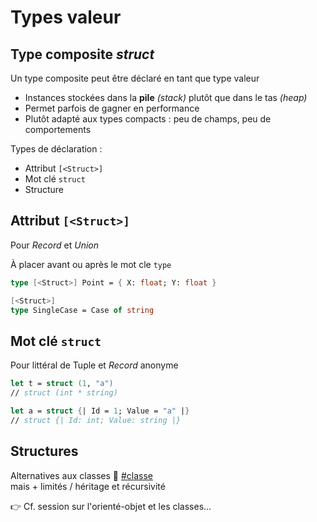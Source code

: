 # Types valeur

## Type composite _struct_

Un type composite peut être déclaré en tant que type valeur

* Instances stockées dans la **pile** _(stack)_ plutôt que dans le tas _(heap)_
* Permet parfois de gagner en performance
* Plutôt adapté aux types compacts : peu de champs, peu de comportements

Types de déclaration :

* Attribut `[<Struct>]`
* Mot clé `struct`
* Structure

## Attribut `[<Struct>]`

Pour _Record_ et _Union_

À placer avant ou après le mot cle `type`

```fsharp
type [<Struct>] Point = { X: float; Y: float }

[<Struct>]
type SingleCase = Case of string
```

## Mot clé `struct`

Pour littéral de Tuple et _Record_ anonyme

```fsharp
let t = struct (1, "a")
// struct (int * string)

let a = struct {| Id = 1; Value = "a" |}
// struct {| Id: int; Value: string |}
```

## Structures

Alternatives aux classes 📍 [#classe](../oriente-objet/classe-structure.md#classe "mention")\
mais + limités / héritage et récursivité

👉 Cf. session sur l'orienté-objet et les classes...
